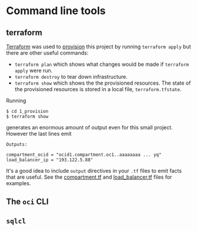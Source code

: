 # Command line tools
## terraform
[Terraform](https://terraform.io) was used to [provision](../../1_provision) this project by running `terraform apply` but there are other useful commands:
 * `terraform plan` which shows what changes would be made if `terraform apply` were run.
 * `terraform destroy` to tear down infrastructure.
 * `terraform show` which shows the the provisioned resources.
The state of the provisioned resources is stored in a local file, `terraform.tfstate`.

Running

```
$ cd 1_provision
$ terraform show
```

generates an enormous amount of output even for this small project. However the last lines emit

```
Outputs:

compartment_ocid = "ocid1.compartment.oc1..aaaaaaaa ... yq"
load_balancer_ip = "193.122.5.88"
```

It's a good idea to include `output` directives in your `.tf` files to emit facts that are useful. See the [compartment.tf](../../1_provision/compartment.tf) and
[load_balancer.tf](../../1_provision/load_balancer.tf) files for examples.

## The `oci` CLI

## `sqlcl`
